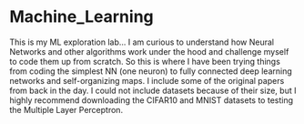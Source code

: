 # Machine_Learning
This is my ML exploration lab... I am curious to understand how Neural Networks and other algorithms work under the hood and challenge myself to code them up from scratch. So this is where I have been trying things from coding the simplest NN (one neuron) to fully connected deep learning networks and self-organizing maps.  I include some of the original papers from back in the day. I could not include datasets because of their size, but I highly recommend downloading the CIFAR10 and MNIST datasets to testing the Multiple Layer Perceptron.
